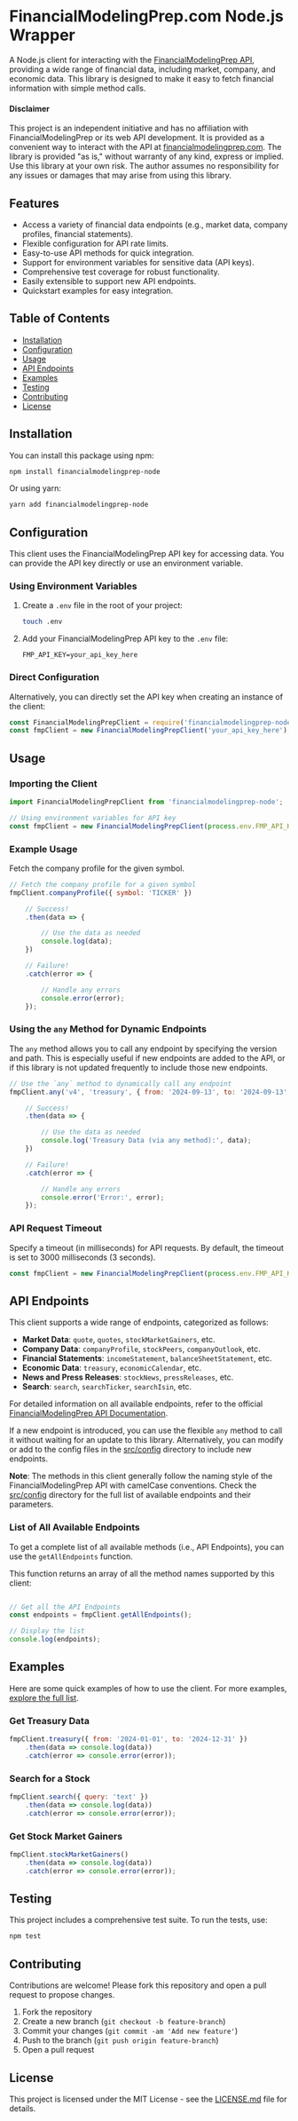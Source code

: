 # FinancialModelingPrep.com Node.js Wrapper

A Node.js client for interacting with the [FinancialModelingPrep API](https://financialmodelingprep.com/), providing a wide range of financial data, including market, company, and economic data. This library is designed to make it easy to fetch financial information with simple method calls.

#### Disclaimer

This project is an independent initiative and has no affiliation with FinancialModelingPrep or its web API development. It is provided as a convenient way to interact with the API at [financialmodelingprep.com](https://financialmodelingprep.com). The library is provided "as is," without warranty of any kind, express or implied. Use this library at your own risk. The author assumes no responsibility for any issues or damages that may arise from using this library.

## Features

- Access a variety of financial data endpoints (e.g., market data, company profiles, financial statements).
- Flexible configuration for API rate limits.
- Easy-to-use API methods for quick integration.
- Support for environment variables for sensitive data (API keys).
- Comprehensive test coverage for robust functionality.
- Easily extensible to support new API endpoints.
- Quickstart examples for easy integration.

## Table of Contents

- [Installation](#installation)
- [Configuration](#configuration)
- [Usage](#usage)
- [API Endpoints](#api-endpoints)
- [Examples](#examples)
- [Testing](#testing)
- [Contributing](#contributing)
- [License](#license)

## Installation

You can install this package using npm:

```bash
npm install financialmodelingprep-node
```

Or using yarn:

```bash
yarn add financialmodelingprep-node
```

## Configuration

This client uses the FinancialModelingPrep API key for accessing data. You can provide the API key directly or use an environment variable.

### Using Environment Variables

1. Create a `.env` file in the root of your project:

    ```bash
    touch .env
    ```

2. Add your FinancialModelingPrep API key to the `.env` file:

    ```env
    FMP_API_KEY=your_api_key_here
    ```

### Direct Configuration

Alternatively, you can directly set the API key when creating an instance of the client:

```javascript
const FinancialModelingPrepClient = require('financialmodelingprep-node');
const fmpClient = new FinancialModelingPrepClient('your_api_key_here');
```

## Usage

### Importing the Client

```javascript
import FinancialModelingPrepClient from 'financialmodelingprep-node';

// Using environment variables for API key
const fmpClient = new FinancialModelingPrepClient(process.env.FMP_API_KEY);
```

### Example Usage

Fetch the company profile for the given symbol.

```javascript
// Fetch the company profile for a given symbol
fmpClient.companyProfile({ symbol: 'TICKER' })

    // Success!
    .then(data => {

        // Use the data as needed
        console.log(data);
    })

    // Failure!
    .catch(error => {

        // Handle any errors
        console.error(error);
    });
```

### Using the `any` Method for Dynamic Endpoints

The `any` method allows you to call any endpoint by specifying the version and path. This is especially useful if new endpoints are added to the API, or if this library is not updated frequently to include those new endpoints.

```javascript
// Use the `any` method to dynamically call any endpoint
fmpClient.any('v4', 'treasury', { from: '2024-09-13', to: '2024-09-13' })

    // Success!
    .then(data => {

        // Use the data as needed
        console.log('Treasury Data (via any method):', data);
    })

    // Failure!
    .catch(error => {

        // Handle any errors
        console.error('Error:', error);
    });
```

### API Request Timeout

Specify a timeout (in milliseconds) for API requests. By default, the timeout is set to 3000 milliseconds (3 seconds).

```javascript
const fmpClient = new FinancialModelingPrepClient(process.env.FMP_API_KEY, { timeout: 3000 });
```

## API Endpoints

This client supports a wide range of endpoints, categorized as follows:

- **Market Data**: `quote`, `quotes`, `stockMarketGainers`, etc.
- **Company Data**: `companyProfile`, `stockPeers`, `companyOutlook`, etc.
- **Financial Statements**: `incomeStatement`, `balanceSheetStatement`, etc.
- **Economic Data**: `treasury`, `economicCalendar`, etc.
- **News and Press Releases**: `stockNews`, `pressReleases`, etc.
- **Search**: `search`, `searchTicker`, `searchIsin`, etc.

For detailed information on all available endpoints, refer to the official [FinancialModelingPrep API Documentation](https://site.financialmodelingprep.com/developer/docs). 

If a new endpoint is introduced, you can use the flexible `any` method to call it without waiting for an update to this library. Alternatively, you can modify or add to the config files in the [src/config](./src/config) directory to include new endpoints.

**Note**: The methods in this client generally follow the naming style of the FinancialModelingPrep API with camelCase conventions. Check the [src/config](./src/config) directory for the full list of available endpoints and their parameters.

### List of All Available Endpoints

To get a complete list of all available methods (i.e., API Endpoints), you can use the `getAllEndpoints` function. 

This function returns an array of all the method names supported by this client:

```javascript

// Get all the API Endpoints
const endpoints = fmpClient.getAllEndpoints();

// Display the list
console.log(endpoints);
```

## Examples

Here are some quick examples of how to use the client. For more examples, [explore the full list](./examples/README.md).

### Get Treasury Data

```javascript
fmpClient.treasury({ from: '2024-01-01', to: '2024-12-31' })
    .then(data => console.log(data))
    .catch(error => console.error(error));
```

### Search for a Stock

```javascript
fmpClient.search({ query: 'text' })
    .then(data => console.log(data))
    .catch(error => console.error(error));
```

### Get Stock Market Gainers

```javascript
fmpClient.stockMarketGainers()
    .then(data => console.log(data))
    .catch(error => console.error(error));
```

## Testing

This project includes a comprehensive test suite. To run the tests, use:

```bash
npm test
```

## Contributing

Contributions are welcome! Please fork this repository and open a pull request to propose changes.

1. Fork the repository
2. Create a new branch (`git checkout -b feature-branch`)
3. Commit your changes (`git commit -am 'Add new feature'`)
4. Push to the branch (`git push origin feature-branch`)
5. Open a pull request

## License

This project is licensed under the MIT License - see the [LICENSE.md](LICENSE.md) file for details.